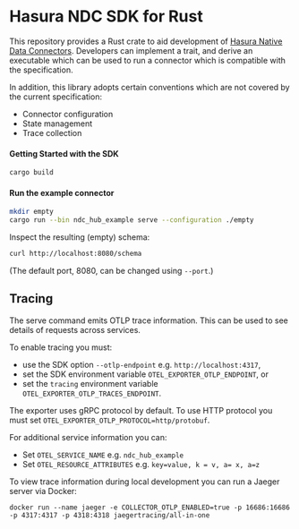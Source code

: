 # Hasura NDC SDK for Rust

This repository provides a Rust crate to aid development of [Hasura Native Data
Connectors](https://hasura.github.io/ndc-spec/). Developers can implement a
trait, and derive an executable which can be used to run a connector which is
compatible with the specification.

In addition, this library adopts certain conventions which are not covered by
the current specification:

- Connector configuration
- State management
- Trace collection

#### Getting Started with the SDK

```sh
cargo build
```

#### Run the example connector

```sh
mkdir empty
cargo run --bin ndc_hub_example serve --configuration ./empty
```

Inspect the resulting (empty) schema:

```sh
curl http://localhost:8080/schema
```

(The default port, 8080, can be changed using `--port`.)

## Tracing

The serve command emits OTLP trace information. This can be used to see details
of requests across services.

To enable tracing you must:

- use the SDK option `--otlp-endpoint` e.g. `http://localhost:4317`,
- set the SDK environment variable `OTEL_EXPORTER_OTLP_ENDPOINT`, or
- set the `tracing` environment variable `OTEL_EXPORTER_OTLP_TRACES_ENDPOINT`.

The exporter uses gRPC protocol by default. To use HTTP protocol you must set `OTEL_EXPORTER_OTLP_PROTOCOL=http/protobuf`.

For additional service information you can:

- Set `OTEL_SERVICE_NAME` e.g. `ndc_hub_example`
- Set `OTEL_RESOURCE_ATTRIBUTES` e.g. `key=value, k = v, a= x, a=z`

To view trace information during local development you can run a Jaeger server via Docker:

```
docker run --name jaeger -e COLLECTOR_OTLP_ENABLED=true -p 16686:16686 -p 4317:4317 -p 4318:4318 jaegertracing/all-in-one
```
